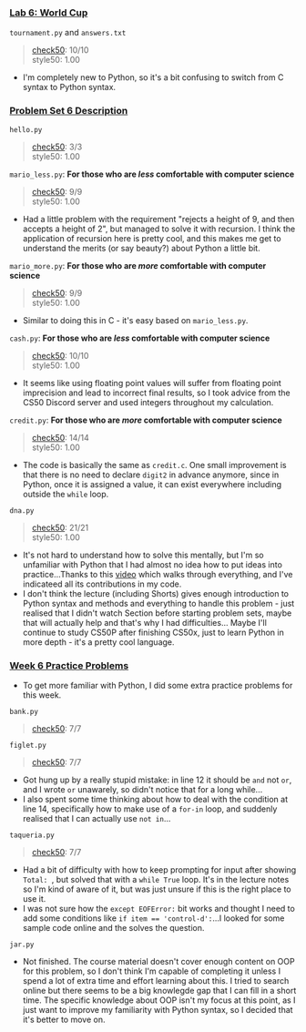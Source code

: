 ### [Lab 6: World Cup](https://cs50.harvard.edu/x/2023/labs/6/)
`tournament.py` and `answers.txt`
> [check50](https://submit.cs50.io/check50/3f127de42666784ee73c618ba833dcfc62fc7e31): 10/10  
> style50: 1.00  
- I'm completely new to Python, so it's a bit confusing to switch from C syntax to Python syntax. 

### [Problem Set 6 Description](https://cs50.harvard.edu/x/2023/psets/6/)
`hello.py`
> [check50](https://submit.cs50.io/check50/0798a1744e5239de649f5a28c1d968eb07058050): 3/3  
> style50: 1.00  

`mario_less.py`: **For those who are *less* comfortable with computer science**    
> [check50](https://submit.cs50.io/check50/2b2f3f3efd3ee182872f83bb70a19f4a156dd0fb): 9/9  
> style50: 1.00  
- Had a little problem with the requirement "rejects a height of 9, and then accepts a height of 2", but managed to solve it with recursion. I think the application of recursion here is pretty cool, and this makes me get to understand the merits (or say beauty?) about Python a little bit.  

`mario_more.py`: **For those who are *more* comfortable with computer science**    
> [check50](https://submit.cs50.io/check50/1a0d15f5917718f3ed0b754db976a573fe9f4c6c): 9/9  
> style50: 1.00  
- Similar to doing this in C - it's easy based on `mario_less.py`.

`cash.py`: **For those who are *less* comfortable with computer science**    
> [check50](https://submit.cs50.io/check50/7d2f8a2eae2e59c24d43c4c99482779a775ce7cc): 10/10  
> style50: 1.00  
- It seems like using floating point values will suffer from floating point imprecision and lead to incorrect final results, so I took advice from the CS50 Discord server and used integers throughout my calculation.  

`credit.py`: **For those who are *more* comfortable with computer science**    
> [check50](https://submit.cs50.io/check50/37b6df7571c1dd326db7344f907bcadcc88919d4): 14/14  
> style50: 1.00  
- The code is basically the same as `credit.c`. One small improvement is that there is no need to declare `digit2` in advance anymore, since in Python, once it is assigned a value, it can exist everywhere including outside the `while` loop.

`dna.py`  
> [check50](https://submit.cs50.io/check50/fe05e2f305455b01db2a19d3564df329560189db): 21/21  
> style50: 1.00  
- It's not hard to understand how to solve this mentally, but I'm so unfamiliar with Python that I had almost no idea how to put ideas into practice...Thanks to this [video](https://www.youtube.com/watch?v=buYRzIURjnY) which walks through everything, and I've indicateed all its contributions in my code.  
- I don't think the lecture (including Shorts) gives enough introduction to Python syntax and methods and everything to handle this problem - just realised that I didn't watch Section before starting problem sets, maybe that will actually help and that's why I had difficulties... Maybe I'll continue to study CS50P after finishing CS50x, just to learn Python in more depth - it's a pretty cool language. 

### [Week 6 Practice Problems](https://cs50.harvard.edu/x/2023/problems/6/)
- To get more familiar with Python, I did some extra practice problems for this week.

`bank.py`  
> [check50](https://submit.cs50.io/check50/fbdb0bca034b7db74abedb7f977a85598d13f688): 7/7  

`figlet.py`  
> [check50](https://submit.cs50.io/check50/77a1a8081562c6c9af41056d0ed96e310e525351): 7/7  
- Got hung up by a really stupid mistake: in line 12 it should be `and` not `or`, and I wrote `or` unawarely, so didn't notice that for a long while...
- I also spent some time thinking about how to deal with the condition at line 14, specifically how to make use of a `for-in` loop, and suddenly realised that I can actually use `not in`...  

`taqueria.py`  
> [check50](https://submit.cs50.io/check50/705f4b1cf827c35ee6cfe10ef997f641ed814496): 7/7  
- Had a bit of difficulty with how to keep prompting for input after showing `Total: `, but solved that with a `while True` loop. It's in the lecture notes so I'm kind of  aware of it, but was just unsure if this is the right place to use it. 
- I was not sure how the `except EOFError:` bit works and thought I need to add some conditions like `if item == 'control-d':`...I looked for some sample code online and the solves the question.

`jar.py`  
- Not finished. The course material doesn't cover enough content on OOP for this problem, so I don't think I'm capable of completing it unless I spend a lot of extra time and effort learning about this. I tried to search online but there seems to be a big knowlegde gap that I can fill in a short time. The specific knowledge about OOP isn't my focus at this point, as I just want to improve my familiarity with Python syntax, so I decided that it's better to move on.
